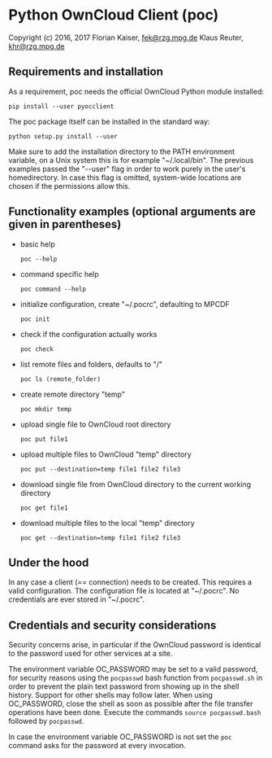 Python OwnCloud Client (poc)
============================

Copyright (c) 2016, 2017 Florian Kaiser, fek@rzg.mpg.de
                           Klaus Reuter, khr@rzg.mpg.de


Requirements and installation
-----------------------------

As a requirement, poc needs the official OwnCloud Python module installed:

`pip install --user pyocclient`

The poc package itself can be installed in the standard way:

`python setup.py install --user`

Make sure to add the installation directory to the PATH environment variable,
on a Unix system this is for example "~/.local/bin".  The previous examples
passed the "--user" flag in order to work purely in the user's homedirectory.
In case this flag is omitted, system-wide locations are chosen if the
permissions allow this.


Functionality examples (optional arguments are given in parentheses)
--------------------------------------------------------------------


* basic help

  `poc --help`

* command specific help

  `poc command --help`

* initialize configuration, create "~/.pocrc", defaulting to MPCDF

  `poc init`

* check if the configuration actually works

  `poc check`

* list remote files and folders, defaults to "/"

  `poc ls (remote_folder)`

* create remote directory "temp"

  `poc mkdir temp`

* upload single file to OwnCloud root directory

  `poc put file1`

* upload multiple files to OwnCloud "temp" directory

  `poc put --destination=temp file1 file2 file3`

* download single file from OwnCloud directory to the current working directory

  `poc get file1`

* download multiple files to the local "temp" directory

  `poc get --destination=temp file1 file2 file3`



Under the hood
--------------

In any case a client (== connection) needs to be created.  This requires a valid
configuration.  The configuration file is located at "~/.pocrc".
No credentials are ever stored in "~/.pocrc".


Credentials and security considerations
---------------------------------------

Security concerns arise, in particular if the OwnCloud password is identical to
the password used for other services at a site.

The environment variable OC_PASSWORD may be set to a valid password, for security
reasons using the `pocpasswd` bash function from `pocpasswd.sh` in order to
prevent the plain text password from showing up in the shell history.  Support
for other shells may follow later.  When using OC_PASSWORD, close the shell as
soon as possible after the file transfer operations have been done.
Execute the commands `source pocpasswd.bash`  followed by `pocpasswd`.


In case the environment variable OC_PASSWORD is not set the `poc` command asks
for the password at every invocation.
